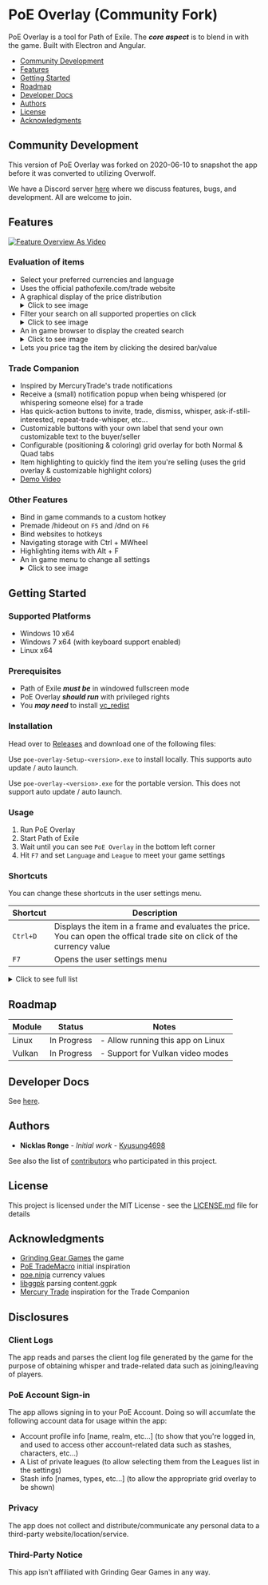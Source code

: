 # PoE Overlay (Community Fork)

PoE Overlay is a tool for Path of Exile. The **_core aspect_** is to blend in with the game. Built with Electron and Angular.

<!-- TOC -->

- [Community Development](#community-development)
- [Features](#features)
- [Getting Started](#getting-started)
- [Roadmap](#roadmap)
- [Developer Docs](#developer-docs)
- [Authors](#authors)
- [License](#license)
- [Acknowledgments](#acknowledgments)

<!-- /TOC -->

## Community Development

This version of PoE Overlay was forked on 2020-06-10 to snapshot the app before it was
converted to utilizing Overwolf.

We have a Discord server [here](https://discord.gg/7wE9j5q) where we discuss
features, bugs, and development. All are welcome to join.

## Features

[![Feature Overview As Video](img/video.jpg)](https://www.youtube.com/watch?v=_cJmW8QkQnM)

### Evaluation of items

  - Select your preferred currencies and language
  - Uses the official pathofexile.com/trade website
  - A graphical display of the price distribution <details><summary>Click to see image</summary>![item](img/item_0.5.8.jpg)</details>
  - Filter your search on all supported properties on click <details><summary>Click to see image</summary>![item_filter](img/item_filter_0.5.8.jpg)</details>
  - An in game browser to display the created search <details><summary>Click to see image</summary>![browser](img/item_browser_0.5.8.jpg)</details>
  - Lets you price tag the item by clicking the desired bar/value

### Trade Companion

  - Inspired by MercuryTrade's trade notifications
  - Receive a (small) notification popup when being whispered (or whispering someone else) for a trade
  - Has quick-action buttons to invite, trade, dismiss, whisper, ask-if-still-interested, repeat-trade-whisper, etc...
  - Customizable buttons with your own label that send your own customizable text to the buyer/seller
  - Configurable (positioning & coloring) grid overlay for both Normal & Quad tabs
  - Item highlighting to quickly find the item you're selling (uses the grid overlay & customizable highlight colors)
  - [Demo Video](https://www.youtube.com/watch?v=unX1u6VZaCQ)

### Other Features

  - Bind in game commands to a custom hotkey
  - Premade /hideout on `F5` and /dnd on `F6`
  - Bind websites to hotkeys
  - Navigating storage with Ctrl + MWheel
  - Highlighting items with Alt + F
  - An in game menu to change all settings <details><summary>Click to see image</summary>![menu](img/menu_0.5.2.jpg)</details>

## Getting Started

### Supported Platforms

- Windows 10 x64
- Windows 7 x64 (with keyboard support enabled)
- Linux x64

### Prerequisites

- Path of Exile **_must be_** in windowed fullscreen mode
- PoE Overlay **_should run_** with privileged rights
- You **_may need_** to install [vc_redist](https://support.microsoft.com/en-us/help/2977003/the-latest-supported-visual-c-downloads)

### Installation

Head over to [Releases](https://github.com/PoE-Overlay-Community/PoE-Overlay-Community-Fork/releases) and download one of the following files:

Use `poe-overlay-Setup-<version>.exe` to install locally. This supports auto update / auto launch.

Use `poe-overlay-<version>.exe` for the portable version. This does not support auto update / auto launch.

### Usage

1. Run PoE Overlay
1. Start Path of Exile
1. Wait until you can see `PoE Overlay` in the bottom left corner
1. Hit `F7` and set `Language` and `League` to meet your game settings

### Shortcuts

You can change these shortcuts in the user settings menu.

|Shortcut  |Description
|---       |---
| `Ctrl+D` | Displays the item in a frame and evaluates the price. You can open the offical trade site on click of the currency value
| `F7`     | Opens the user settings menu

<details><summary>Click to see full list</summary>

|Shortcut        |Description
|---             |---	    
| `Ctrl+D`       | Displays the item in a frame and evaluates the price. You can open the offical trade site on click of the currency value
| `Alt+T`        | As above - displays the item translated
| `Alt+W`        | Opens item in wiki
| `Ctrl+Alt+W`   | As above - but in external browser
| `Alt+G`        | Opens item in poedb
| `Ctrl+Alt+G`   | As above - but in external browser
| `Alt+Q`        | Shows map info (layout, bosses)
| `Alt+F`        | Highlights item in stash
| `Ctrl+MWheel`  | Navigates through stash tabs
| `F5`           | Go to Hideout
| `F6`           | Toggle DND
| `F7`           | Opens the user settings menu
| `F8`           | Exits overlay
| `Alt + Num1`   | Open `https://www.poelab.com/`
| `Alt + Num2`   | Open `https://wraeclast.com/`
| `Esc`          | Close latest dialog
| `Space`        | Close all dialogs

</details>

## Roadmap

| Module  | Status      | Notes                                   |
| ------  | ----------- | --------------------------------------- |
| Linux   | In Progress | - Allow running this app on Linux       |
| Vulkan  | In Progress | - Support for Vulkan video modes        |

## Developer Docs

See [here](DEVELOPERS.md).

## Authors

- **Nicklas Ronge** - _Initial work_ - [Kyusung4698](https://github.com/Kyusung4698)

See also the list of [contributors](https://github.com/PoE-Overlay-Community/PoE-Overlay-Community-Fork/contributors) who participated in this project.

## License

This project is licensed under the MIT License - see the [LICENSE.md](LICENSE.md) file for details

## Acknowledgments

- [Grinding Gear Games](https://www.pathofexile.com/) the game
- [PoE TradeMacro](https://github.com/PoE-TradeMacro/POE-TradeMacro) initial inspiration
- [poe.ninja](https://poe.ninja/) currency values
- [libggpk](https://github.com/MuxaJIbI4/libggpk) parsing content.ggpk
- [Mercury Trade](https://github.com/Exslims/MercuryTrade) inspiration for the Trade Companion

## Disclosures

### Client Logs

The app reads and parses the client log file generated by the game for the purpose of obtaining whisper and trade-related data such as joining/leaving of players.

### PoE Account Sign-in

The app allows signing in to your PoE Account. Doing so will accumlate the following account data for usage within the app:
* Account profile info [name, realm, etc...] (to show that you're logged in, and used to access other account-related data such as stashes, characters, etc...)
* A List of private leagues (to allow selecting them from the Leagues list in the settings)
* Stash info [names, types, etc...] (to allow the appropriate grid overlay to be shown)

### Privacy

The app does not collect and distribute/communicate any personal data to a third-party website/location/service.  

### Third-Party Notice

This app isn't affiliated with Grinding Gear Games in any way.  
